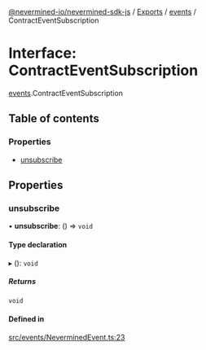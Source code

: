 [@nevermined-io/nevermined-sdk-js](../README.md) / [Exports](../modules.md) / [events](../modules/events.md) / ContractEventSubscription

# Interface: ContractEventSubscription

[events](../modules/events.md).ContractEventSubscription

## Table of contents

### Properties

- [unsubscribe](events.ContractEventSubscription.md#unsubscribe)

## Properties

### unsubscribe

• **unsubscribe**: () => `void`

#### Type declaration

▸ (): `void`

##### Returns

`void`

#### Defined in

[src/events/NeverminedEvent.ts:23](https://github.com/nevermined-io/sdk-js/blob/7ffb970/src/events/NeverminedEvent.ts#L23)
